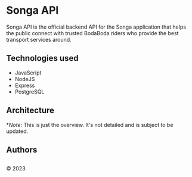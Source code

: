 # Songa API

Songa API is the official backend API for the Songa application that helps the public connect with trusted BodaBoda riders who provide the best transport services around.

## Technologies used

- JavaScript
- NodeJS
- Express
- PostgreSQL

## Architecture

<!-- - MicroServices

![image](https://user-images.githubusercontent.com/61131314/236658041-a4e5d895-37b4-46ec-bf51-8d494ce019a3.png)
 -->

\*_Note:_ This is just the overview. It's not detailed and is subject to be updated.

## Authors

##

&copy; 2023
